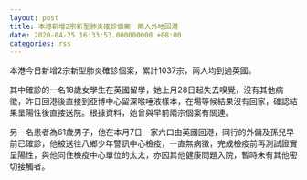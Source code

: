 ```yaml
---
layout: post
title: 本港新增2宗新型肺炎確診個案　兩人外地回港
date: 2020-04-25 16:33:53.000000000 +08:00
categories: rss
---
```


本港今日新增2宗新型肺炎確診個案，累計1037宗，兩人均到過英國。

其中確診的一名18歲女學生在英國留學，她上月28日起失去嗅覺，沒有其他病徵，昨日回港後直接到亞博中心留深喉唾液樣本，在場等候結果沒有回家，確認結果呈陽性後直接送院。根據資料，她曾與早前兩宗個案有關連。

另一名患者為61歲男子，他在本月7日一家六口由英國回港，同行的外傭及孫兒早前已確診，他被送往八鄉少年警訊中心檢疫，一直無病徵，完成檢疫前再測試證實呈陽性，與他同住檢疫中心單位的太太，亦因其他健康問題入院，暫時未有其他密切接觸者。
